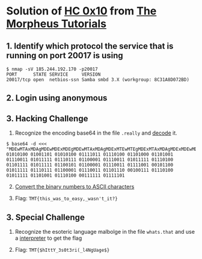 # Solution of [HC 0x10](https://challenges.the-morpheus.de) from [The Morpheus Tutorials](https://the-morpheus.de)

## 1. Identify which protocol the service that is running on port 20017 is using
```
$ nmap -sV 185.244.192.170 -p20017
PORT      STATE SERVICE     VERSION
20017/tcp open  netbios-ssn Samba smbd 3.X (workgroup: 8C31A8D072BD)
```

## 2. Login using anonymous

## 3. Hacking Challenge
1. Recognize the encoding base64 in the file `.really` and [decode](https://www.base64decode.org/) it.

  ```
  $ base64 -d <<< "MDEwMTAxMDAgMDEwMDExMDEgMDEwMTAxMDAgMDExMTEwMTEgMDExMTAxMDAgMDExMDEwMDAgMDExMDEwMDEgMDExMTAwMTEgMDEwMTExMTEgMDExMTAxMTEgMDExMDAwMDEgMDExMTAwMTEgMDEwMTExMTEgMDExMTAxMDAgMDExMDExMTEgMDEwMTExMTEgMDExMDAxMDEgMDExMDAwMDEgMDExMTAwMTEgMDExMTEwMDEgMDAxMDExMDAgMDEwMTExMTEgMDExMTAxMTEgMDExMDAwMDEgMDExMTAwMTEgMDExMDExMTAgMDAxMDAxMTEgMDExMTAxMDAgMDEwMTExMTEgMDExMDEwMDEgMDExMTAxMDAgMDAxMTExMTEgMDExMTExMDEg"
  01010100 01001101 01010100 01111011 01110100 01101000 01101001 01110011 01011111 01110111 01100001 01110011 01011111 01110100 01101111 01011111 01100101 01100001 01110011 01111001 00101100 01011111 01110111 01100001 01110011 01101110 00100111 01110100 01011111 01101001 01110100 00111111 01111101
  ```
2. [Convert the binary numbers to ASCII characters](https://www.binaryhexconverter.com/binary-to-ascii-text-converter)

3. Flag: `TMT{this_was_to_easy,_wasn't_it?}`

## 3. Special Challenge
1. Recognize the esoteric language malbolge in the file `whats.that` and use a [interpreter](http://zb3.me/malbolge-tools/#interpreter) to get the flag

2. Flag: `TMT{$hIttY_3s0t3ri(_l4NgUage$}`
